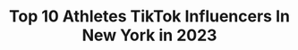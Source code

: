 ---
title: Top 10 Athletes TikTok Influencers In New York in 2023
description: >-
  Find top athletes TikTok influencers in New York in 2023. Most popular hashtags: #fyp #newyork #sports #athlete.
platform: TikTok
hits: 22
text_top: See the best TikTok accounts on inBeat.
text_bottom: Our platform holds 22 TikTok influencers like this in New York, United States for you to collaborate.
profiles:
  - username: "4guysinabush"
    fullname: >-
      Tik Toker
    bio: >-
      We are the freshest men to ever walk this Earth. You best believe it foo
    location: "United States"
    followers: 31800
    engagement: 1635
    commentsToLikes: 0.046665
    id: ck9sih7j0yvvd0j7837mpna08
    verified: false
    hashtags: "#animals, #jets, #football, #nfl"
  - username: "steviothememeio"
    fullname: >-
      user846347574608
    bio: >-
      Spiderman: Into the Spider-Verse 15:23
    location: "United States"
    followers: 10700
    engagement: 1442
    commentsToLikes: 0.164774
    id: ckd1a7g6ns5xi0j23gb73hm1r
    verified: false
    hashtags: "#dontletthisflop, #fyp, #duet, #christmas"
  - username: "jakekulakowski"
    fullname: >-
      jake
    bio: >-
      new york ig: @jakekulakowski get your vibz merch now
    location: "United States"
    followers: 1300000
    engagement: 2151
    commentsToLikes: 0.056148
    id: ck8f6fq8v2la40j78cpir1pds
    verified: false
    hashtags: "#showupshowoff, #fyp, #basketball, #viral"
  - username: "nyctraveller"
    fullname: >-
      NYC and beyond
    bio: >-
      New York and so much more ✅
    location: "United States"
    followers: 186200
    engagement: 681
    commentsToLikes: 0.036800
    id: ck7zp9vcso7gk0j78tvjx7c7t
    verified: false
    hashtags: "#art, #pa, #manhattan, #whatisthat"
  - username: "nyclouthousee"
    fullname: >-
      New York Gang wya
    bio: >-
      Business Email: benandnickweldon@gmail.com Use promo code “benn” to get 10% off
    location: "United States"
    followers: 26000
    engagement: 1620
    commentsToLikes: 0.070280
    id: cka9kz60b17ur0i782wbhmp7m
    verified: false
    hashtags: "#foryou, #xyzbca, #518, #607"
  - username: "nypost"
    fullname: >-
      New York Post
    bio: >-
      Your source for breaking news, gossip, sports, opinion, entertainment, and more.
    location: "United States"
    followers: 22100
    engagement: 825
    commentsToLikes: 0.036016
    id: ckan4zo82clj60i78shg7wodm
    verified: true
    hashtags: "#fyp, #newyork, #ny, #update"
  - username: "tay_nic_fit"
    fullname: >-
      Taylor Nicole
    bio: >-
      B.S. in Kinesiology and Health Ex D1 🏐player ⭐️positivity over everything⭐️
    location: "United States"
    followers: 11400
    engagement: 1264
    commentsToLikes: 0.029339
    id: ckcpt5i2dnqgf0j2303pqodpw
    verified: false
    hashtags: "#volleyball, #foryoupage, #fitgirl, #girlswholift"
  - username: "doctor.justin"
    fullname: >-
      Doctor Justin
    bio: >-
      LA | NYC
    location: "United States"
    followers: 34600
    engagement: 1043
    commentsToLikes: 0.037275
    id: ckbfaciwk1s670j23nno31ibq
    verified: false
    hashtags: "#doctor, #newyork, #medicine, #wewintogether"
  - username: "nicolekonsta"
    fullname: >-
      Nicole Konsta
    bio: >-
      From mother Russia 🇷🇺 IG @nicolekonsta
    location: "United States"
    followers: 3083
    engagement: 463
    commentsToLikes: 0.020718
    id: ck8qj4o0obu2l0j78dpr754bz
    verified: false
    hashtags: "#athlete, #foryoupage, #friends, #fyp"
  - username: "josh24barry24"
    fullname: >-
      Josh
    bio: >-
      Sports Pittsburgh Twitter: Josh24barry Insta: Josh24barry Snap:josh_isawesome2
    location: "United States"
    followers: 2390
    engagement: 1029
    commentsToLikes: 0.015544
    id: ckdms7i4ma3sb0j23w8ej19k1
    verified: false
    hashtags: "#oof, #dinger, #baseballszn, #baseball"
---